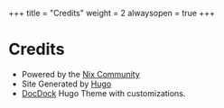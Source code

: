 +++
title = "Credits"
weight = 2
alwaysopen = true
+++

# Credits

- Powered by the [Nix Community](https://nix-community.org/)
- Site Generated by [Hugo](https://gohugo.io)
- [DocDock](https://docdock.vjeantet.fr/) Hugo Theme with customizations.

